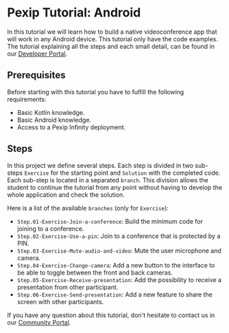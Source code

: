 # Pexip Tutorial: Android

In this tutorial we will learn how to build a native videoconference app that will work in any Android device. This tutorial only have the code examples. The tutorial explaining all the steps and each small detail, can be found in our [Developer Portal](https://developer.pexip.com/mobile-sdks/android-overview).

## Prerequisites

Before starting with this tutorial you have to fulfill the following requirements:

* Basic Kotlin knowledge.
* Basic Android knowledge.
* Access to a Pexip Infinity deployment.

## Steps

In this project we define several steps. Each step is divided in two sub-steps `Exercise` for the starting point and `Solution` with the completed code. Each sub-step is located in a separated `branch`. This division allows the student to continue the tutorial from any point without having to develop the whole application and check the solution.

Here is a list of the available `branches` (only for `Exercise`):

* `Step.01-Exercise-Join-a-conference`: Build the minimum code for joining to a conference.
* `Step.02-Exercise-Use-a-pin`: Join to a conference that is protected by a PIN.
* `Step.03-Exercise-Mute-audio-and-video`: Mute the user microphone and camera.
* `Step.04-Exercise-Change-camera`: Add a new button to the interface to be able to toggle between the front and back cameras.
* `Step.05-Exercise-Receive-presentation`: Add the possibility to receive a presentation from other participant.
* `Step.06-Exercise-Send-presentation`: Add a new feature to share the screen with other participants.

If you have any question about this tutorial, don't hesitate to contact us in our [Community Portal](https://community.pexip.com).
